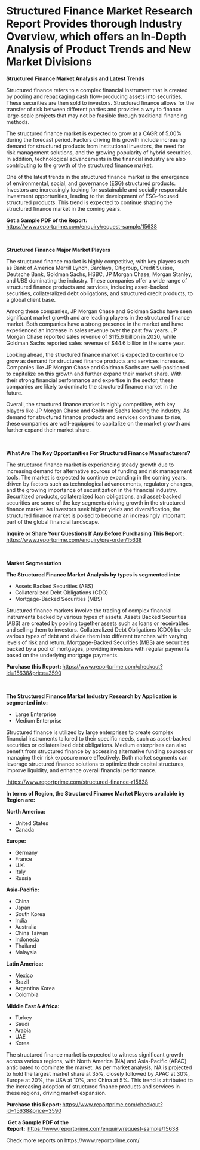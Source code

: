 <p><h1>Structured Finance Market Research Report Provides thorough Industry Overview, which offers an In-Depth Analysis of Product Trends and New Market Divisions</h1></p><p><strong>Structured Finance Market Analysis and Latest Trends</strong></p>
<p><p>Structured finance refers to a complex financial instrument that is created by pooling and repackaging cash flow-producing assets into securities. These securities are then sold to investors. Structured finance allows for the transfer of risk between different parties and provides a way to finance large-scale projects that may not be feasible through traditional financing methods.</p><p>The structured finance market is expected to grow at a CAGR of 5.00% during the forecast period. Factors driving this growth include increasing demand for structured products from institutional investors, the need for risk management solutions, and the growing popularity of hybrid securities. In addition, technological advancements in the financial industry are also contributing to the growth of the structured finance market.</p><p>One of the latest trends in the structured finance market is the emergence of environmental, social, and governance (ESG) structured products. Investors are increasingly looking for sustainable and socially responsible investment opportunities, leading to the development of ESG-focused structured products. This trend is expected to continue shaping the structured finance market in the coming years.</p></p>
<p><strong>Get a Sample PDF of the Report:&nbsp;</strong> <a href="https://www.reportprime.com/enquiry/request-sample/15638">https://www.reportprime.com/enquiry/request-sample/15638</a></p>
<p>&nbsp;</p>
<p><strong>Structured Finance Major Market Players</strong></p>
<p><p>The structured finance market is highly competitive, with key players such as Bank of America Merrill Lynch, Barclays, Citigroup, Credit Suisse, Deutsche Bank, Goldman Sachs, HSBC, JP Morgan Chase, Morgan Stanley, and UBS dominating the industry. These companies offer a wide range of structured finance products and services, including asset-backed securities, collateralized debt obligations, and structured credit products, to a global client base.</p><p>Among these companies, JP Morgan Chase and Goldman Sachs have seen significant market growth and are leading players in the structured finance market. Both companies have a strong presence in the market and have experienced an increase in sales revenue over the past few years. JP Morgan Chase reported sales revenue of $115.6 billion in 2020, while Goldman Sachs reported sales revenue of $44.6 billion in the same year.</p><p>Looking ahead, the structured finance market is expected to continue to grow as demand for structured finance products and services increases. Companies like JP Morgan Chase and Goldman Sachs are well-positioned to capitalize on this growth and further expand their market share. With their strong financial performance and expertise in the sector, these companies are likely to dominate the structured finance market in the future.</p><p>Overall, the structured finance market is highly competitive, with key players like JP Morgan Chase and Goldman Sachs leading the industry. As demand for structured finance products and services continues to rise, these companies are well-equipped to capitalize on the market growth and further expand their market share.</p></p>
<p>&nbsp;</p>
<p><strong>What Are The Key Opportunities For Structured Finance Manufacturers?</strong></p>
<p><p>The structured finance market is experiencing steady growth due to increasing demand for alternative sources of funding and risk management tools. The market is expected to continue expanding in the coming years, driven by factors such as technological advancements, regulatory changes, and the growing importance of securitization in the financial industry. Securitized products, collateralized loan obligations, and asset-backed securities are some of the key segments driving growth in the structured finance market. As investors seek higher yields and diversification, the structured finance market is poised to become an increasingly important part of the global financial landscape.</p></p>
<p><strong>Inquire or Share Your Questions If Any Before Purchasing This Report:</strong> <a href="https://www.reportprime.com/enquiry/pre-order/15638">https://www.reportprime.com/enquiry/pre-order/15638</a></p>
<p>&nbsp;</p>
<p><strong>Market Segmentation</strong></p>
<p><strong>The Structured Finance Market Analysis by types is segmented into:</strong></p>
<p><ul><li>Assets Backed Securities (ABS)</li><li>Collateralized Debt Obligations (CDO)</li><li>Mortgage-Backed Securities (MBS)</li></ul></p>
<p><p>Structured finance markets involve the trading of complex financial instruments backed by various types of assets. Assets Backed Securities (ABS) are created by pooling together assets such as loans or receivables and selling them to investors. Collateralized Debt Obligations (CDO) bundle various types of debt and divide them into different tranches with varying levels of risk and return. Mortgage-Backed Securities (MBS) are securities backed by a pool of mortgages, providing investors with regular payments based on the underlying mortgage payments.</p></p>
<p><strong>Purchase this Report:&nbsp;</strong><a href="https://www.reportprime.com/checkout?id=15638&price=3590">https://www.reportprime.com/checkout?id=15638&price=3590</a></p>
<p>&nbsp;</p>
<p><strong>The Structured Finance Market Industry Research by Application is segmented into:</strong></p>
<p><ul><li>Large Enterprise</li><li>Medium Enterprise</li></ul></p>
<p><p>Structured finance is utilized by large enterprises to create complex financial instruments tailored to their specific needs, such as asset-backed securities or collateralized debt obligations. Medium enterprises can also benefit from structured finance by accessing alternative funding sources or managing their risk exposure more effectively. Both market segments can leverage structured finance solutions to optimize their capital structures, improve liquidity, and enhance overall financial performance.</p></p>
<p><a href="https://www.reportprime.com/structured-finance-r15638">&nbsp;https://www.reportprime.com/structured-finance-r15638</a></p>
<p><strong>In terms of Region, the Structured Finance Market Players available by Region are:</strong></p>
<p>
    <p> <strong> North America: </strong>
        <ul>
            <li>United States</li>
            <li>Canada</li>
        </ul>
        </p> 
    <p> <strong> Europe: </strong>
        <ul>
            <li>Germany</li>
            <li>France</li>
            <li>U.K.</li>
            <li>Italy</li>
            <li>Russia</li>
        </ul>
        </p> 
    <p> <strong> Asia-Pacific: </strong>
        <ul>
            <li>China</li>
            <li>Japan</li>
            <li>South Korea</li>
            <li>India</li>
            <li>Australia</li>
            <li>China Taiwan</li>
            <li>Indonesia</li>
            <li>Thailand</li>
            <li>Malaysia</li>
        </ul>
        </p> 
    <p> <strong> Latin America: </strong>
        <ul>
            <li>Mexico</li>
            <li>Brazil</li>
            <li>Argentina Korea</li>
            <li>Colombia</li>
        </ul>
        </p> 
    <p> <strong> Middle East & Africa: </strong>
        <ul>
            <li>Turkey</li>
            <li>Saudi</li>
            <li>Arabia</li>
            <li>UAE</li>
            <li>Korea</li>
        </ul>
    </p>
    </p>
<p><p>The structured finance market is expected to witness significant growth across various regions, with North America (NA) and Asia-Pacific (APAC) anticipated to dominate the market. As per market analysis, NA is projected to hold the largest market share at 35%, closely followed by APAC at 30%, Europe at 20%, the USA at 10%, and China at 5%. This trend is attributed to the increasing adoption of structured finance products and services in these regions, driving market expansion.</p></p>
<p><strong>Purchase this Report: </strong><a href="https://www.reportprime.com/checkout?id=15638&price=3590">https://www.reportprime.com/checkout?id=15638&price=3590</a></p>
<p>&nbsp;<strong>Get a Sample PDF of the Report:&nbsp;&nbsp;</strong><a href="https://www.reportprime.com/enquiry/request-sample/15638">https://www.reportprime.com/enquiry/request-sample/15638</a></p>
<p><strong></strong></p>
<p>Check more reports on https://www.reportprime.com/</p>